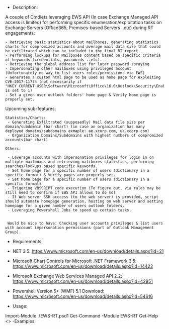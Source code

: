 - Description:

A couple of Cmdlets leveraging EWS API (In case Exchange Managed API access is limited) for performing specific enumeration/exploitation tasks
on Exchange Servers (Office365, Premises-based Servers ..etc) during RT engagements;

	- Retrieving basic statistics about mailboxes, generating statistics charts for compromized accounts and average mail data size that could be exfiltrated which can be included in the final RT report.
	- Performing lookups for Mailboxes content based on specific criteria of keywords (credentials, passwords ..etc).
	- Retrieving the global address list for later password spraying
	- Impersonating other mailboxes using privileged account (Unfortunately no way to list users roles/permissions via EWS)
	- Generates a custom html page to be used as home page for exploiting CVE-2017-11774 (not necessarily if "HKEY_CURRENT_USER\Software\Microsoft\Office\16.0\Outlook\Security\EnableRoamingFolderHomepages" is set to 1)
	- Set a given user outlook folders' home page & Verify home page is properly set.
	
Upcoming sub-features:

	Statistics/Charts:
	 - Generating Exfiltrated (supposedly) Mail data file size per domain/subdomain (bar chart) (in case an organization has many deployed domains/subdomains exmaple: ae.xcorp.com, uk.xcorp.com)
	 - Organization Domains/Subdomains with highest numbers of compromized accounts(bar chart)
	 
	Others:
	
	 - Leverage accounts with impersonation privileges for login in on multiple mailboxes and retrieving maliboxes statistics, performing searches/lookups based specific keywords.
	 - Set home page for a specific number of users (dictionary in a specific format) & Verify pages are properly set.
	 - Set home page for a specific number of users (dictionary in a specific format) 
	 - Trigering VBSCRIPT code execution (To figure out, via rules may be still need to confirm if EWS API allows to do so)
     - If Web server SSH acccess (to the web server) is provided, script should automate homepage generation, hosting on web server and setting homepage for a given number of users outlook folders.
	 - Leveraging Powershell Jobs to speed up certain tasks.
	 
	 
	 Would be nice to have: Checking user accounts privileges & list users with account impersonation permissions (part of Outlook Management Group).

	
- Requirements:

 - NET 3.5: https://www.microsoft.com/en-us/download/details.aspx?id=21
 - Microsoft Chart Controls for Microsoft .NET Framework 3.5: https://www.microsoft.com/en-us/download/details.aspx?id=14422
 - Microsoft Exchange Web Services Managed API 2.2: https://www.microsoft.com/en-us/download/details.aspx?id=42951
 - Powershell Version 5+ (WMF) 5.1 Download:  https://www.microsoft.com/en-us/download/details.aspx?id=54616

- Usage:

Import-Module .\EWS-RT.psd1
Get-Command -Module EWS-RT
Get-Help <<CMDLET>> -Examples


